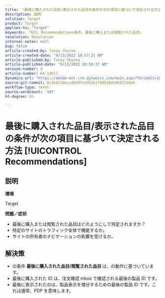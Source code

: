 ```yaml
---
title: 「最後に購入された品目/表示された品目の条件が次の項目に基づいて決定される方法 [!UICONTROL Recommendations]"
description: 説明
solution: Target
product: Target
applies-to: "Target"
keywords: 「KCS、Recommendations条件、最後に購入または閲覧された品目」
resolution: Resolution
internal-notes: null
bug: false
article-created-by: Tanay Sharma .
article-created-date: "9/13/2022 10:57:21 AM"
article-published-by: Tanay Sharma .
article-published-date: "9/13/2022 10:59:37 AM"
version-number: 4
article-number: KA-14017
dynamics-url: "https://adobe-ent.crm.dynamics.com/main.aspx?forceUCI=1&pagetype=entityrecord&etn=knowledgearticle&id=99a986d1-5233-ed11-9db1-002248086735"
source-git-commit: 0c3e421beca46d9fe1952b1f98538a50697216a0
workflow-type: tm+mt
source-wordcount: '107'
ht-degree: 6%

---
```


# 最後に購入された品目/表示された品目の条件が次の項目に基づいて決定される方法 [!UICONTROL Recommendations]

## 説明


<b>環境</b>

Target



<b>問題／症状</b>

- 最後に購入または閲覧された品目はどのようにして特定されますか？
- 特定のサイトのトラフィック全体で機能するか。
- サイトの所有者のナビゲーションの影響を受けるか。





## 解決策


- の条件 <b>最後に購入された品目/閲覧された品目 </b>は、の動作に基づいています。
- 最後に購入された ID は、注文確認 mbox で確認される最後の製品 ID です。
- 最後に表示されたのは、製品表示を増分するための最後の製品 ID です。これは通常、PDP を意味します。

